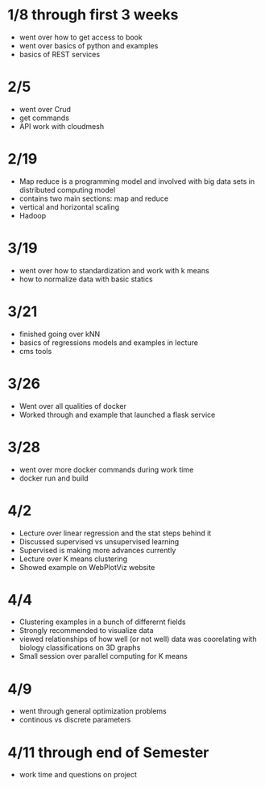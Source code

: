 # 1/8 through first 3 weeks
* went over how to get access to book
* went over basics of python and examples
* basics of REST services

# 2/5 
* went over Crud
* get commands
* API work with cloudmesh

# 2/19
* Map reduce is a programming model and involved with big data sets in distributed computing model
* contains two main sections: map and reduce
* vertical and horizontal scaling
* Hadoop

# 3/19 
* went over how to standardization and work with k means 
* how to normalize data with basic statics 

# 3/21
* finished going over kNN 
* basics of regressions models and examples in lecture 
* cms tools 

# 3/26
* Went over all qualities of docker 
* Worked through and example that launched a flask service

# 3/28
* went over more docker commands during work time
* docker run and build

# 4/2
* Lecture over linear regression and the stat steps behind it
* Discussed supervised vs unsupervised learning
* Supervised is making more advances currently
* Lecture over K means clustering
* Showed example on WebPlotViz website

# 4/4
* Clustering examples in a bunch of differernt fields 
* Strongly recommended to visualize data
* viewed relationships of how well (or not well) data was coorelating with biology classifications on 3D graphs
* Small session over parallel computing for K means 

# 4/9
* went through general optimization problems 
* continous vs discrete parameters 

# 4/11 through end of Semester 
* work time and questions on project
